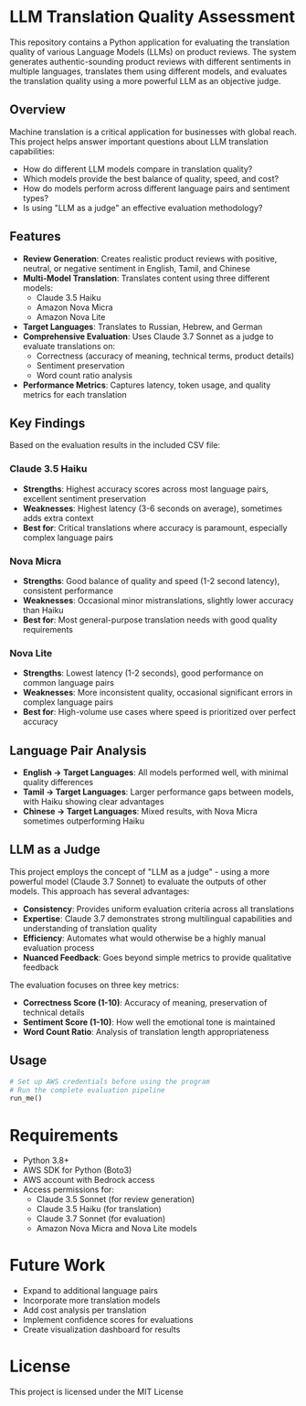 # LLM Translation Quality Assessment

This repository contains a Python application for evaluating the translation quality of various Language Models (LLMs) on product reviews. The system generates authentic-sounding product reviews with different sentiments in multiple languages, translates them using different models, and evaluates the translation quality using a more powerful LLM as an objective judge.

## Overview

Machine translation is a critical application for businesses with global reach. This project helps answer important questions about LLM translation capabilities:

- How do different LLM models compare in translation quality?
- Which models provide the best balance of quality, speed, and cost?
- How do models perform across different language pairs and sentiment types?
- Is using "LLM as a judge" an effective evaluation methodology?

## Features

- **Review Generation**: Creates realistic product reviews with positive, neutral, or negative sentiment in English, Tamil, and Chinese
- **Multi-Model Translation**: Translates content using three different models:
  - Claude 3.5 Haiku
  - Amazon Nova Micra
  - Amazon Nova Lite
- **Target Languages**: Translates to Russian, Hebrew, and German
- **Comprehensive Evaluation**: Uses Claude 3.7 Sonnet as a judge to evaluate translations on:
  - Correctness (accuracy of meaning, technical terms, product details)
  - Sentiment preservation
  - Word count ratio analysis
- **Performance Metrics**: Captures latency, token usage, and quality metrics for each translation

## Key Findings

Based on the evaluation results in the included CSV file:

### Claude 3.5 Haiku
- **Strengths**: Highest accuracy scores across most language pairs, excellent sentiment preservation
- **Weaknesses**: Highest latency (3-6 seconds on average), sometimes adds extra context
- **Best for**: Critical translations where accuracy is paramount, especially complex language pairs

### Nova Micra
- **Strengths**: Good balance of quality and speed (1-2 second latency), consistent performance
- **Weaknesses**: Occasional minor mistranslations, slightly lower accuracy than Haiku
- **Best for**: Most general-purpose translation needs with good quality requirements

### Nova Lite
- **Strengths**: Lowest latency (1-2 seconds), good performance on common language pairs
- **Weaknesses**: More inconsistent quality, occasional significant errors in complex language pairs
- **Best for**: High-volume use cases where speed is prioritized over perfect accuracy

## Language Pair Analysis
- **English → Target Languages**: All models performed well, with minimal quality differences
- **Tamil → Target Languages**: Larger performance gaps between models, with Haiku showing clear advantages
- **Chinese → Target Languages**: Mixed results, with Nova Micra sometimes outperforming Haiku

## LLM as a Judge

This project employs the concept of "LLM as a judge" - using a more powerful model (Claude 3.7 Sonnet) to evaluate the outputs of other models. This approach has several advantages:

- **Consistency**: Provides uniform evaluation criteria across all translations
- **Expertise**: Claude 3.7 demonstrates strong multilingual capabilities and understanding of translation quality
- **Efficiency**: Automates what would otherwise be a highly manual evaluation process
- **Nuanced Feedback**: Goes beyond simple metrics to provide qualitative feedback

The evaluation focuses on three key metrics:

- **Correctness Score (1-10)**: Accuracy of meaning, preservation of technical details
- **Sentiment Score (1-10)**: How well the emotional tone is maintained
- **Word Count Ratio**: Analysis of translation length appropriateness

## Usage

```python
# Set up AWS credentials before using the program
# Run the complete evaluation pipeline
run_me()
```
# Requirements
- Python 3.8+
- AWS SDK for Python (Boto3)
- AWS account with Bedrock access
- Access permissions for:
  - Claude 3.5 Sonnet (for review generation)
  - Claude 3.5 Haiku (for translation)
  - Claude 3.7 Sonnet (for evaluation)
  - Amazon Nova Micra and Nova Lite models

# Future Work
- Expand to additional language pairs
- Incorporate more translation models
- Add cost analysis per translation
- Implement confidence scores for evaluations
- Create visualization dashboard for results

# License
This project is licensed under the MIT License 
